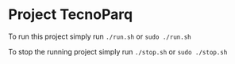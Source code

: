 # Project TecnoParq

To run this project simply run `./run.sh` or `sudo ./run.sh`

To stop the running project simply run `./stop.sh` or `sudo ./stop.sh`
